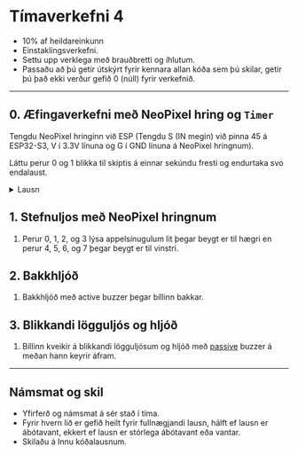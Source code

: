 # Tímaverkefni 4

- 10% af heildareinkunn
- Einstaklingsverkefni.
- Settu upp verklega með brauðbretti og íhlutum.
- Passaðu að þú getir útskýrt fyrir kennara allan kóða sem þú skilar, getir þú það ekki verður gefið 0 (núll) fyrir verkefnið.

---

## 0. Æfingaverkefni með NeoPixel hring og `Timer` 

Tengdu NeoPixel hringinn við ESP (Tengdu S (IN megin) við pinna 45 á ESP32-S3, V í 3.3V línuna og G í GND línuna á NeoPixel hringnum). 

Láttu perur 0 og 1 blikka til skiptis á einnar sekúndu fresti og endurtaka svo endalaust.

<details>
  <summary>Lausn</summary>

```python
from machine import Pin, Timer
from time import sleep_ms, ticks_ms
from neopixel import NeoPixel
from random import randint

neo = NeoPixel(Pin(45), 8)

neo.fill([0, 0, 0])
neo.write()

RAUTT = [255, 0, 0]
BLATT = [0, 0, 255
SLOKKT = [0, 0, 0]

syna_rautt = True

def blikka_null_og_einn(t):
    global syna_rautt
    if syna_rautt: # if syna_rautt == True
        neo[0] = RAUTT
        neo[1] = BLATT
        neo.write()
    else:
        neo[0] = BLATT
        neo[1] = RAUTT
        neo.write()
    syna_rautt = not syna_rautt

tim = Timer(0)
tim.init(period=1000, mode=Timer.PERIODIC, callback=blikka_null_og_einn)

```
</details>

## 1. Stefnuljos með NeoPixel hringnum
1. Perur 0, 1, 2, og 3 lýsa appelsínugulum lit þegar beygt er til hægri en perur 4, 5, 6, og 7 þegar beygt er til vinstri.

## 2. Bakkhljóð 
1. Bakkhljóð með active buzzer þegar bíllinn bakkar. 

## 3. Blikkandi lögguljós og hljóð 
1. Bíllinn kveikir á blikkandi lögguljósum og hljóð með [passive](https://github.com/VESM1VS/AFANGI/blob/main/python/PassiveBuzzer.py) buzzer á meðan hann keyrir áfram. 

---

## Námsmat og skil

- Yfirferð og námsmat á sér stað í tíma. 
- Fyrir hvern lið er gefið heilt fyrir fullnægjandi lausn, hálft ef lausn er ábótavant, ekkert ef lausn er stórlega ábótavant eða vantar.
- Skilaðu á Innu kóðalausnum.
